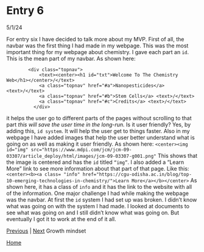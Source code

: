 # Entry 6
5/1/24

For entry six I have decided to talk more about my MVP. First of all, the navbar was the first thing I had made in my webpage. This was the most important thing for my webpage about chemistry. I gave each part an `id`. This is the mean part of my navbar. As shown here:
````
        <div class="topnav">
            <text><center><h1 id="txt">Welcome To The Chemistry Web</h1></center>/</text>
            <a class="topnav" href="#a">Nanopesticides</a> <text>/</text>
            <a class="topnav" href="#b">Stem Cells</a> <text>/</text>
            <a class="topnav" href="#c">Credits</a> <text>/</text>
          </div>

```` 
it helps the user go to different parts of the pages without scrolling to that part _this will save the user time in the long-run._ Is it user friendly? Yes, by adding this, `id system`. It will help the user get to things faster. Also in my webpage I have added images that help the user better understand what is going on as well as making it user friendly. As shown here: `<center><img id="img" src="https://www.mdpi.com/jcm/jcm-09-03307/article_deploy/html/images/jcm-09-03307-g001.png"` This shows that the image is centered and has the `id` titled `“img”`. I also added a “Learn More” link to see more information about that part of that page. Like this: `<center><b><a class= "info" href="https://cgu-odisha.ac.in/blog/top-10-emerging-technologies-in-chemistry/">Learn More</a></b></center>` As shown here, it has a class of `info` and it has the link to the website with all of the information. One major challenge I had while making the webpage was the navbar. At first the `id` system I had set up was broken. I didn’t know what was going on with the system I had made. I looked at documents to see what was going on and I still didn’t know what was going on. But eventually I got it to work at the end of it all.  

[Previous](entry05.md) | [Next](entry07.md) Growth mindset

[Home](../README.md)

